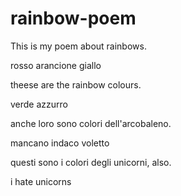 # rainbow-poem
This is my poem about rainbows.

rosso
arancione 
giallo 


theese are the rainbow colours.


verde
azzurro 

anche loro sono colori dell'arcobaleno.


mancano 
indaco 
voletto

questi sono i colori degli unicorni, also.

i hate unicorns
